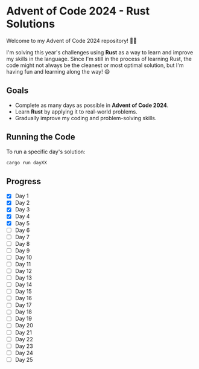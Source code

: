 # Advent of Code 2024 - Rust Solutions

Welcome to my Advent of Code 2024 repository! 🎄✨

I'm solving this year's challenges using **Rust** as a way to learn and improve my skills in the language. Since I'm still in the process of learning Rust, the code might not always be the cleanest or most optimal solution, but I'm having fun and learning along the way! 😄

## Goals
- Complete as many days as possible in **Advent of Code 2024**.
- Learn **Rust** by applying it to real-world problems.
- Gradually improve my coding and problem-solving skills.

## Running the Code
To run a specific day's solution:
```bash
cargo run dayXX
```

## Progress
- [x] Day 1
- [x] Day 2
- [x] Day 3
- [x] Day 4
- [x] Day 5
- [ ] Day 6
- [ ] Day 7
- [ ] Day 8
- [ ] Day 9
- [ ] Day 10
- [ ] Day 11
- [ ] Day 12
- [ ] Day 13
- [ ] Day 14
- [ ] Day 15
- [ ] Day 16
- [ ] Day 17
- [ ] Day 18
- [ ] Day 19
- [ ] Day 20
- [ ] Day 21
- [ ] Day 22
- [ ] Day 23
- [ ] Day 24
- [ ] Day 25
